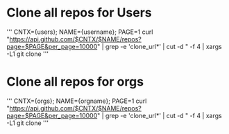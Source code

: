 # Clone all repos for Users

'''
CNTX={users}; NAME={username}; PAGE=1
curl "https://api.github.com/$CNTX/$NAME/repos?page=$PAGE&per_page=10000" |
  grep -e 'clone_url*' |
  cut -d \" -f 4 |
  xargs -L1 git clone
'''

# Clone all repos for orgs

'''
CNTX={orgs}; NAME={orgname}; PAGE=1
curl "https://api.github.com/$CNTX/$NAME/repos?page=$PAGE&per_page=10000" |
  grep -e 'clone_url*' |
  cut -d \" -f 4 |
  xargs -L1 git clone
'''